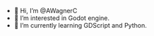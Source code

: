 - 👋 Hi, I’m @AWagnerC
- 👀 I’m interested in Godot engine.
- 🌱 I’m currently learning GDScript and Python.


<!---
- 💞️ I’m looking to collaborate on ...
- 📫 How to reach me ...
AWagnerC/AWagnerC is a ✨ special ✨ repository because its `README.md` (this file) appears on your GitHub profile.
You can click the Preview link to take a look at your changes.
--->
